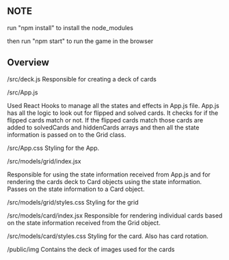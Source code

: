 ## NOTE

run "npm install" to install the node_modules

then run "npm start" to run the game in the browser

## Overview

/src/deck.js
Responsible for creating a deck of cards

/src/App.js

Used React Hooks to manage all the states and effects in App.js file. App.js has all the logic to look out for flipped and solved cards. It checks for if the flipped cards match or not. If the flipped cards match those cards are added to solvedCards and hiddenCards arrays and then all the state information is passed on to the Grid class.

/src/App.css
Styling for the App.

/src/models/grid/index.jsx

Responsible for using the state information received from App.js and for rendering the cards deck to Card objects using the state information. Passes on the state information to a Card object.

/src/models/grid/styles.css
Styling for the grid

/src/models/card/index.jsx
Responsible for rendering individual cards based on the state information received from the Grid object.

/src/models/card/styles.css
Styling for the card. Also has card rotation.

/public/img
Contains the deck of images used for the cards
